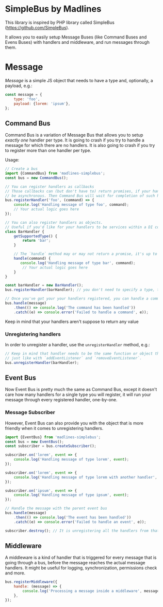 # SimpleBus by Madlines
This library is inspired by PHP library called SimpleBus (https://github.com/SimpleBus).

It allows you to easily setup Message Buses (like Command Buses and Evens Buses) with
handlers and middleware, and run messages through them.

# Message
*Message* is a simple JS object that needs to have a type and, optionally, a payload, e.g.:
```js
const message = {
    type: 'foo',
    payload: {lorem: 'ipsum'},
};
```

## Command Bus
Command Bus is a variation of Message Bus that allows you to setup *exactly one* handler
per type. It is going to crash if you try to handle a message for which there are no handlers.
It is also going to crash if you try to register more than one handler per type.

Usage:

```js
// Create a bus
import {CommandBus} from 'madlines-simplebus';
const bus = new CommandBus();

// You can register handlers as callbacks
// Those callbacks can (but don't have to) return promises, if your handler needs to
// be asynchronous. Then Command Bus will wait for completion of such handler.
bus.registerHandler('foo', (command) => {
    console.log('Handling message of type foo', command);
    // Your actual logic goes here
});

// You can also register handlers as objects.
// Useful if you'd like for your handlers to be services within a DI container.
class BarHandler {
    getSupportedType() {
        return 'bar';
    }

    // The `handle` method may or may not return a promise, it's up to you and your needs.
    handle(command) {
       console.log('Handling message of type bar', command);
        // Your actual logic goes here
    }
}

const barHandler = new BarHandler();
bus.registerHandler(barHandler); // you don't need to specify a type, the handler is doing that already

// Once you've got your your handlers registered, you can handle a command.
bus.handle(message)
    .then(() => console.log('The command has been handled'))
    .catch((e) => console.error('Failed to handle a command', e));
```

Keep in mind that your handlers aren't suppose to return any value

### Unregistering handlers
In order to unregister a handler, use the `unregisterHandler` method, e.g.:
```js
// Keep in mind that handler needs to be the same function or object that you used to register it,
// just like with `addEventListener` and `removeEventListener`.
bus.unregisterHandler(barHandler);
```

## Event Bus
Now Event Bus is pretty much the same as Command Bus, except it doesn't care how many handlers for a single type
you will register, it will run your message through every registered handler, one-by-one.

### Message Subscriber
However, Event Bus can also provide you with the object that is more friendly when it comes to unregistering handlers.

```js
import {EventBus} from 'madlines-simplebus';
const bus = new EventBus();
const subscriber = bus.createSubscriber();

subscriber.on('lorem', event => {
    console.log('Handling message of type lorem', event);
});

subscriber.on('lorem', event => {
    console.log('Handling message of type lorem with another handler', event);
});

subscriber.on('ipsum', event => {
    console.log('Handling message of type ipsum', event);
});

// Handle the message with the parent event bus
bus.handle(message)
    .then(() => console.log('The event has been handled'))
    .catch((e) => console.error('Failed to handle an event', e));

subscriber.destroy(); // It is unregistering all the handlers from that subscriber's instance
```

## Middleware
A middleware is a kind of handler that is triggered for every message that is going through a bus, before the
message reaches the actual message handlers. It might be useful for logging, synchronization, permissions check
and more.
```js
bus.registerMiddleware({
    handle: (message) => {
        console.log('Processing a message inside a middleware', message);
    },
});
```

